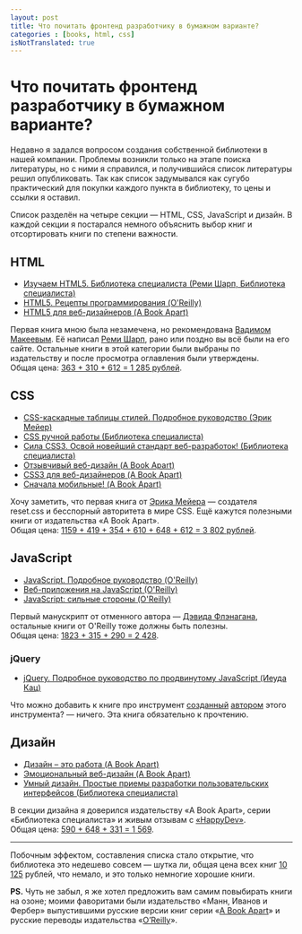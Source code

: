 ```yaml
---
layout: post
title: Что почитать фронтенд разработчику в бумажном варианте?
categories : [books, html, css]
isNotTranslated: true
---
```


Что почитать фронтенд разработчику в бумажном варианте?
===============================

Недавно я задался вопросом создания собственной библиотеки в нашей компании.
Проблемы возникли только на этапе поиска литературы, но с ними я справился, и
получившийся список литературы решил опубликовать. Так как список задумывался как сугубо практический для покупки каждого пункта в библиотеку, то цены и ссылки я оставил.

Список разделён на четыре секции — HTML, СSS, JavaScript и дизайн. В каждой секции я постарался немного объяснить выбор книг и отсортировать книги по степени важности.

## HTML ##

* [Изучаем HTML5. Библиотека специалиста (Реми Шарп, Библиотека специалиста)](http://www.ozon.ru/context/detail/id/7622650/)
* [HTML5. Рецепты программирования (O'Reilly)](http://www.ozon.ru/context/detail/id/17513568/)
* [HTML5 для веб-дизайнеров (A Book Apart)](http://www.ozon.ru/context/detail/id/19431055/)

Первая книга мною была незамечена, но рекомендована [Вадимом Макеевым](http://pepelsbey.net/). Её написал [Реми Шарп](http://remysharp.com/), рано или поздно вы всё были на его сайте. Остальные книги в этой категории были выбраны по издательству и после просмотра оглавления были утверждены.  
Общая цена: [363 + 310 + 612 = 1 285 рублей](https://duckduckgo.com/?q=363+%2B+310+%2B+612%3D).

## CSS ##

* [CSS-каскадные таблицы стилей. Подробное руководство (Эрик Мейер)](http://www.ozon.ru/context/detail/id/3881079/)
* [CSS ручной работы (Библиотека специалиста)](http://chitai-gorod.ru/catalog/book/327333/)
* [Сила CSS3. Освой новейший стандарт веб-разработок! (Библиотека специалиста)](http://www.ozon.ru/context/detail/id/7449521/)
* [Отзывчивый веб-дизайн (A Book Apart)](http://www.ozon.ru/context/detail/id/8747299/)
* [CSS3 для веб-дизайнеров (A Book Apart)](http://www.ozon.ru/context/detail/id/19431033/)
* [Сначала мобильные! (A Book Apart)](http://www.ozon.ru/context/detail/id/15708347/)


Хочу заметить, что первая книга от [Эрика Мейера](http://meyerweb.com/) — создателя reset.css и бесспорный авторитета в мире CSS. Ещё кажутся полезными книги от издательства «A Book Apart».  
Общая цена: [1159 + 419 + 354 + 610 + 648 + 612 = 3 802 рублей](https://duckduckgo.com/?q=1159+%2B+419+%2B+354+%2B+610+%2B+648+%2B+612+%3D).

## JavaScript ##

* [JavaScript. Подробное руководство (O'Reilly)](http://www.ozon.ru/context/detail/id/19677670/)
* [Веб-приложения на JavaScript (O'Reilly)](http://www.ozon.ru/context/detail/id/8798187/)
* [JavaScript: сильные стороны (O'Reilly)](http://www.ozon.ru/context/detail/id/8144634/)

Первый манускрипт от отменного автора — [Дэвида Флэнагана](http://www.davidflanagan.com/), остальные книги от O'Reilly тоже должны быть полезны.  
Общая цена: [1823 + 315 + 290 = 2 428](https://duckduckgo.com/?q=1823+%2B+315+%2B+290+%3D).

### jQuery ###

* [jQuery. Подробное руководство по продвинутому JavaScript (Иеуда Кац)](http://www.ozon.ru/context/detail/id/6277333/)

Что можно добавить к книге про инструмент [созданный](http://jquery.org/team/) [автором](http://yehudakatz.com/) этого инструмента? 
— ничего. Эта книга обязательно к прочтению.

## Дизайн ##

* [Дизайн – это работа (A Book Apart)](http://www.ozon.ru/context/detail/id/19636870/)
* [Эмоциональный веб-дизайн (A Book Apart)](http://www.ozon.ru/context/detail/id/8747236/)
* [Умный дизайн. Простые приемы разработки пользовательских интерфейсов (Библиотека специалиста)](http://www.ozon.ru/context/detail/id/16905899/)

В секции дизайна я доверился издательству «A Book Apart», серии «Библиотека специалиста» и живым отзывам с [«HappyDev»](http://happydev.ru/).  
Общая цена: [590 + 648 + 331 = 1 569](https://duckduckgo.com/?q=590+%2B+648+%2B+331+%3D).

------------
Побочным эффектом, составления списка стало открытие, что библиотека это недешево совсем — шутка ли, общая цена всех книг [10 125](https://duckduckgo.com/?q=1285+%2B+3802+%2B+2428+%2B+1041+%2B+1569) рублей, что немало, и это только немногие хорошие книги.

**PS.** Чуть не забыл, я же хотел предложить вам самим повыбирать книги на озоне; моими фаворитами были издательство «Манн, Иванов и Фербер» выпустившими русские версии книг серии «[A Book Apart](http://www.ozon.ru/context/detail/id/19431034/)» и русские переводы издательства «[O’Reilly](http://www.ozon.ru/context/detail/id/3878486/)».